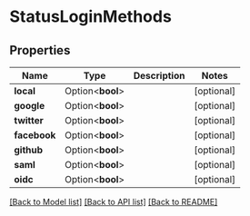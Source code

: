 # StatusLoginMethods

## Properties

Name | Type | Description | Notes
------------ | ------------- | ------------- | -------------
**local** | Option<**bool**> |  | [optional]
**google** | Option<**bool**> |  | [optional]
**twitter** | Option<**bool**> |  | [optional]
**facebook** | Option<**bool**> |  | [optional]
**github** | Option<**bool**> |  | [optional]
**saml** | Option<**bool**> |  | [optional]
**oidc** | Option<**bool**> |  | [optional]

[[Back to Model list]](../README.md#documentation-for-models) [[Back to API list]](../README.md#documentation-for-api-endpoints) [[Back to README]](../README.md)


